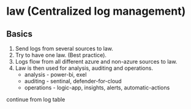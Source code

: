 # law (Centralized log management)

## Basics 
1. Send logs from several sources to law. 
2. Try to have one law. (Best practice).
3. Logs flow from all different azure and non-azure sources to law.
4. Law is then used for analysis, auditing and operations.
   - analysis - power-bi, exel
   - auditing - sentinal, defender-for-cloud
   - operations - logic-app, insights, alerts, automatic-actions

continue from log table


